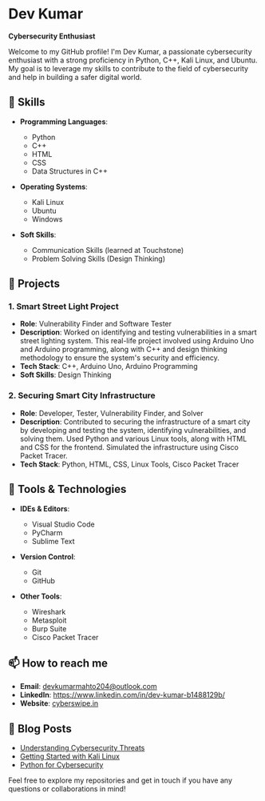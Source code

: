 # Dev Kumar

**Cybersecurity Enthusiast**

Welcome to my GitHub profile! I'm Dev Kumar, a passionate cybersecurity enthusiast with a strong proficiency in Python, C++, Kali Linux, and Ubuntu.
My goal is to leverage my skills to contribute to the field of cybersecurity and help in building a safer digital world.

## 🚀 Skills

- **Programming Languages**: 
  - Python
  - C++
  - HTML
  - CSS
  - Data Structures in C++
    
- **Operating Systems**:
  - Kali Linux
  - Ubuntu
  - Windows
 
- **Soft Skills**:
  - Communication Skills (learned at Touchstone)
  - Problem Solving Skills (Design Thinking)

## 🌟 Projects

### 1. Smart Street Light Project
   - **Role**: Vulnerability Finder and Software Tester
   - **Description**: Worked on identifying and testing vulnerabilities in a smart street lighting system. This real-life project involved using Arduino Uno and Arduino programming, along with C++ and design thinking methodology to ensure the system's security and efficiency.
   - **Tech Stack**: C++, Arduino Uno, Arduino Programming
   - **Soft Skills**: Design Thinking

### 2. Securing Smart City Infrastructure
   - **Role**: Developer, Tester, Vulnerability Finder, and Solver
   - **Description**: Contributed to securing the infrastructure of a smart city by developing and testing the system, identifying vulnerabilities, and solving them. Used Python and various Linux tools, along with HTML and CSS for the frontend. Simulated the infrastructure using Cisco Packet Tracer.
   - **Tech Stack**: Python, HTML, CSS, Linux Tools, Cisco Packet Tracer

## 🔧 Tools & Technologies

- **IDEs & Editors**:
  - Visual Studio Code
  - PyCharm
  - Sublime Text
  
- **Version Control**:
  - Git
  - GitHub
  
- **Other Tools**:
  - Wireshark
  - Metasploit
  - Burp Suite
  - Cisco Packet Tracer

## 📫 How to reach me

- **Email**: devkumarmahto204@outlook.com
- **LinkedIn**: https://www.linkedin.com/in/dev-kumar-b1488129b/
- **Website**: [cyberswipe.in](https://cyberswipe.in)



## 📄 Blog Posts

- [Understanding Cybersecurity Threats](https://cyberswipe.in)
- [Getting Started with Kali Linux](https://cyberswipe.in)
- [Python for Cybersecurity](https://cyberswipe.in)

Feel free to explore my repositories and get in touch if you have any questions or collaborations in mind!
